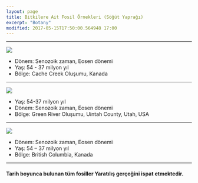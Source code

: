```yaml
---
layout: page
title: Bitkilere Ait Fosil Örnekleri (Söğüt Yaprağı)
excerpt: "Botany"
modified: 2017-05-15T17:50:00.564948 17:00
---
```




---------------------------------------
![]({{site.url}}/images//YA2_208_209_sogut_yapragi.jpg)

- Dönem: Senozoik zaman, Eosen dönemi
- Yaş: 54 - 37 milyon yıl
- Bölge: Cache Creek Oluşumu, Kanada

----------------------------------------
![]({{site.url}}/images//354-355-sogut-yapragi.jpg)

- Yaş: 54-37 milyon yıl
- Dönem: Senozoik zaman, Eosen dönemi
- Bölge: Green River Oluşumu, Uintah County, Utah, USA

----------------------------------------
![]({{site.url}}/images//YA2_326_327_bir_tur_sogut_yapragi.jpg)

- Dönem: Senozoik zaman, Eosen dönemi
- Yaş: 54 – 37 milyon yıl
- Bölge: British Columbia, Kanada

----------------------------------------
####  Tarih boyunca bulunan tüm fosiller Yaratılış gerçeğini ispat etmektedir.
